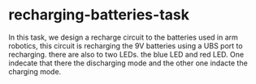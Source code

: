 # recharging-batteries-task
In this task, we design a recharge circuit to the batteries used in arm robotics, this circuit is recharging the 9V batteries using a UBS port to recharging. there are also to two LEDs. the blue LED and red LED.
One indecate that there the discharging mode and the other one indacte the charging mode. 
